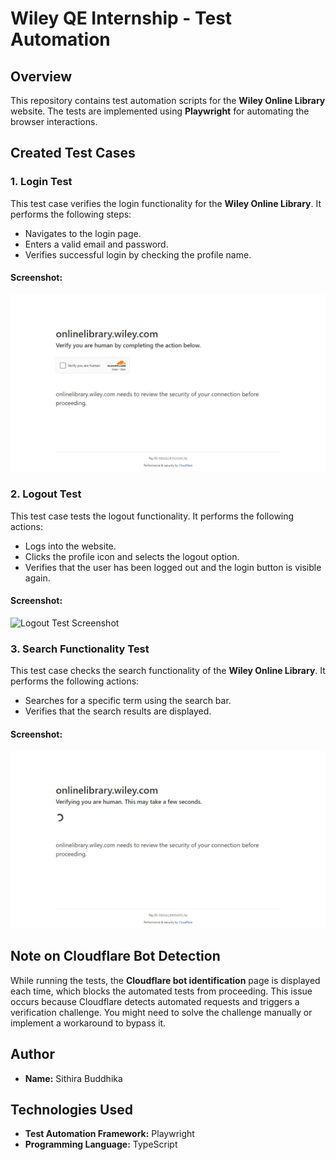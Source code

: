 # Wiley QE Internship - Test Automation

## Overview

This repository contains test automation scripts for the **Wiley Online Library** website. The tests are implemented using **Playwright** for automating the browser interactions. 

## Created Test Cases

### 1. Login Test
This test case verifies the login functionality for the **Wiley Online Library**. It performs the following steps:
- Navigates to the login page.
- Enters a valid email and password.
- Verifies successful login by checking the profile name.

#### Screenshot:
![Login Test Screenshot](test-results/login-Login-Test---Wiley-Online-Library-chromium/test-failed-1.png)

### 2. Logout Test
This test case tests the logout functionality. It performs the following actions:
- Logs into the website.
- Clicks the profile icon and selects the logout option.
- Verifies that the user has been logged out and the login button is visible again.

#### Screenshot:
![Logout Test Screenshot](images/logout-test.png)

### 3. Search Functionality Test
This test case checks the search functionality of the **Wiley Online Library**. It performs the following actions:
- Searches for a specific term using the search bar.
- Verifies that the search results are displayed.

#### Screenshot:
![Search Test Screenshot](test-results/search-functionality-Searc-36283-Test---Wiley-Online-Library-chromium/test-failed-1.png)

## Note on Cloudflare Bot Detection
While running the tests, the **Cloudflare bot identification** page is displayed each time, which blocks the automated tests from proceeding. This issue occurs because Cloudflare detects automated requests and triggers a verification challenge. You might need to solve the challenge manually or implement a workaround to bypass it.

## Author

- **Name:** Sithira Buddhika

## Technologies Used

- **Test Automation Framework:** Playwright
- **Programming Language:** TypeScript

